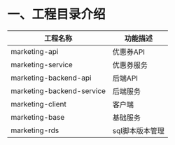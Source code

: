 # 一、工程目录介绍

|工程名称|功能描述|
|---|---|
|marketing-api|优惠券API|
|marketing-service|优惠券服务|
|marketing-backend-api|后端API|
|marketing-backend-service|后端服务|
|marketing-client|客户端|
|marketing-base|基础服务|
|marketing-rds|sql脚本版本管理|
